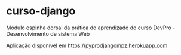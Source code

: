 # curso-django
Módulo espinha dorsal da prática do aprendizado do curso DevPro - Desenvolvimento de sistema Web

Aplicação disponível em https://pyprodjangompz.herokuapp.com
